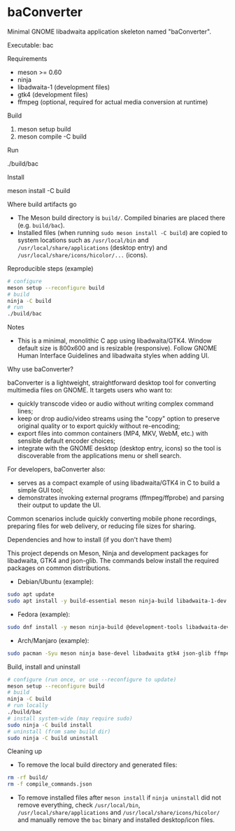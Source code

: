 # baConverter

Minimal GNOME libadwaita application skeleton named "baConverter".

Executable: bac

Requirements
- meson >= 0.60
- ninja
- libadwaita-1 (development files)
- gtk4 (development files)
 - ffmpeg (optional, required for actual media conversion at runtime)

Build

1. meson setup build
2. meson compile -C build

Run

./build/bac

Install

meson install -C build

Where build artifacts go

- The Meson build directory is `build/`. Compiled binaries are placed there (e.g. `build/bac`).
- Installed files (when running `sudo meson install -C build`) are copied to system locations such as `/usr/local/bin` and `/usr/local/share/applications` (desktop entry) and `/usr/local/share/icons/hicolor/...` (icons).

Reproducible steps (example)

```sh
# configure
meson setup --reconfigure build
# build
ninja -C build
# run
./build/bac
```

Notes
- This is a minimal, monolithic C app using libadwaita/GTK4. Window default size is 800x600 and is resizable (responsive). Follow GNOME Human Interface Guidelines and libadwaita styles when adding UI.

Why use baConverter?

baConverter is a lightweight, straightforward desktop tool for converting multimedia files on GNOME. It targets users who want to:

- quickly transcode video or audio without writing complex command lines;
- keep or drop audio/video streams using the "copy" option to preserve original quality or to export quickly without re-encoding;
- export files into common containers (MP4, MKV, WebM, etc.) with sensible default encoder choices;
- integrate with the GNOME desktop (desktop entry, icons) so the tool is discoverable from the applications menu or shell search.

For developers, baConverter also:

- serves as a compact example of using libadwaita/GTK4 in C to build a simple GUI tool;
- demonstrates invoking external programs (ffmpeg/ffprobe) and parsing their output to update the UI.

Common scenarios include quickly converting mobile phone recordings, preparing files for web delivery, or reducing file sizes for sharing.

Dependencies and how to install (if you don't have them)

This project depends on Meson, Ninja and development packages for libadwaita, GTK4 and json-glib. The commands below install the required packages on common distributions.

- Debian/Ubuntu (example):

```sh
sudo apt update
sudo apt install -y build-essential meson ninja-build libadwaita-1-dev libgtk-4-dev libjson-glib-dev ffmpeg
```

- Fedora (example):

```sh
sudo dnf install -y meson ninja-build @development-tools libadwaita-devel gtk4-devel json-glib-devel ffmpeg
```

- Arch/Manjaro (example):

```sh
sudo pacman -Syu meson ninja base-devel libadwaita gtk4 json-glib ffmpeg
```

Build, install and uninstall

```sh
# configure (run once, or use --reconfigure to update)
meson setup --reconfigure build
# build
ninja -C build
# run locally
./build/bac
# install system-wide (may require sudo)
sudo ninja -C build install
# uninstall (from same build dir)
sudo ninja -C build uninstall
```

Cleaning up

- To remove the local build directory and generated files:

```sh
rm -rf build/
rm -f compile_commands.json
```

- To remove installed files after `meson install` if `ninja uninstall` did not remove everything, check `/usr/local/bin`, `/usr/local/share/applications` and `/usr/local/share/icons/hicolor/` and manually remove the `bac` binary and installed desktop/icon files.
